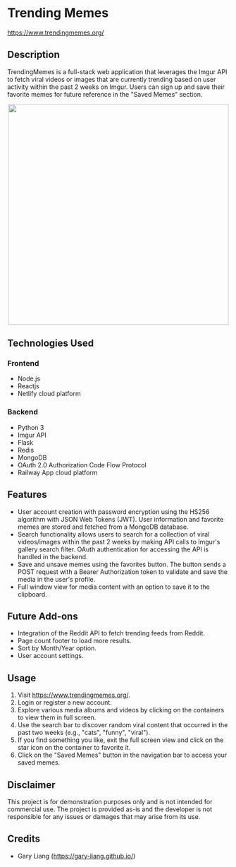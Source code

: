 # Trending Memes
https://www.trendingmemes.org/ 

## Description

TrendingMemes is a full-stack web application that leverages the Imgur API to fetch viral videos or images that are currently trending based on user activity within the past 2 weeks on Imgur. Users can sign up and save their favorite memes for future reference in the "Saved Memes" section. <br>

<p align="center">
  <img src="https://github.com/Gary-Liang/trending-memes/assets/51287164/b3b487c8-0062-43ba-88b5-4dea811e9fd9 width="600" height="500" />
</p>



## Technologies Used
### Frontend
- Node.js
- Reactjs 
- Netlify cloud platform
### Backend
- Python 3
- Imgur API
- Flask 
- Redis
- MongoDB
- OAuth 2.0 Authorization Code Flow Protocol
- Railway App cloud platform

## Features 
- User account creation with password encryption using the HS256 algorithm with JSON Web Tokens (JWT). User information and favorite memes are stored and fetched from a MongoDB database.
- Search functionality allows users to search for a collection of viral videos/images within the past 2 weeks by making API calls to Imgur's gallery search filter. OAuth authentication for accessing the API is handled in the backend.
- Save and unsave memes using the favorites button. The button sends a POST request with a Bearer Authorization token to validate and save the media in the user's profile.
- Full window view for media content with an option to save it to the clipboard.

## Future Add-ons
- Integration of the Reddit API to fetch trending feeds from Reddit.
- Page count footer to load more results.
- Sort by Month/Year option.
- User account settings. 

## Usage
1. Visit https://www.trendingmemes.org/.
2. Login or register a new account.
3. Explore various media albums and videos by clicking on the containers to view them in full screen.
4. Use the search bar to discover random viral content that occurred in the past two weeks (e.g., "cats", "funny", "viral").
5. If you find something you like, exit the full screen view and click on the star icon on the container to favorite it.
6. Click on the "Saved Memes" button in the navigation bar to access your saved memes.


## Disclaimer
This project is for demonstration purposes only and is not intended for commercial use. The project is provided as-is and the developer is not responsible for any issues or damages that may arise from its use.

## Credits 
- Gary Liang (https://gary-liang.github.io/)


